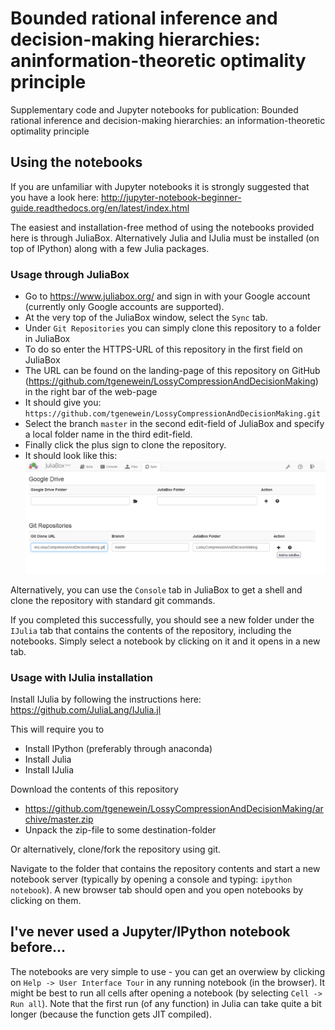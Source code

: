 # Bounded rational inference and decision-making hierarchies: aninformation-theoretic optimality principle
Supplementary code and Jupyter notebooks for publication: Bounded rational inference and decision-making hierarchies: an information-theoretic optimality principle

## Using the notebooks
If you are unfamiliar with Jupyter notebooks it is strongly suggested that you have a look here: http://jupyter-notebook-beginner-guide.readthedocs.org/en/latest/index.html

The easiest and installation-free method of using the notebooks provided here is through JuliaBox. Alternatively Julia and IJulia must be installed (on top of IPython) along with a few Julia packages.

### Usage through JuliaBox

*  Go to https://www.juliabox.org/ and sign in with your Google account (currently only Google accounts are supported).
*  At the very top of the JuliaBox window, select the ``Sync`` tab.
*  Under ``Git Repositories`` you can simply clone this repository to a folder in JuliaBox
*  To do so enter the HTTPS-URL of this repository in the first field on JuliaBox
  *  The URL can be found on the landing-page of this repository on GitHub (https://github.com/tgenewein/LossyCompressionAndDecisionMaking) in the right bar of the web-page
  *  It should give you: ``https://github.com/tgenewein/LossyCompressionAndDecisionMaking.git``
*  Select the branch ``master`` in the second edit-field of JuliaBox and specify a local folder name in the third edit-field.
*  Finally click the plus sign to clone the repository.
  *  It should look like this: ![Cloning repository to JuliaBox](AddRepoToJuliaBox.png)
  

Alternatively, you can use the ``Console`` tab in JuliaBox to get a shell and clone the repository with standard git commands.

If you completed this successfully, you should see a new folder under the ``IJulia`` tab that contains the contents of the repository, including the notebooks. Simply select a notebook by clicking on it and it opens in a new tab.

### Usage with IJulia installation

Install IJulia by following the instructions here: https://github.com/JuliaLang/IJulia.jl

This will require you to
*  Install IPython (preferably through anaconda)
*  Install Julia
*  Install IJulia

Download the contents of this repository
*  https://github.com/tgenewein/LossyCompressionAndDecisionMaking/archive/master.zip
*  Unpack the zip-file to some destination-folder

Or alternatively, clone/fork the repository using git.

Navigate to the folder that contains the repository contents and start a new notebook server (typically by opening a console and typing: ``ipython notebook``). A new browser tab should open and you open notebooks by clicking on them.

## I've never used a Jupyter/IPython notebook before...
The notebooks are very simple to use - you can get an overwiew by clicking on ``Help -> User Interface Tour`` in any running notebook (in the browser). It might be best to run all cells after opening a notebook (by selecting ``Cell -> Run all``). Note that the first run (of any function) in Julia can take quite a bit longer (because the function gets JIT compiled).
